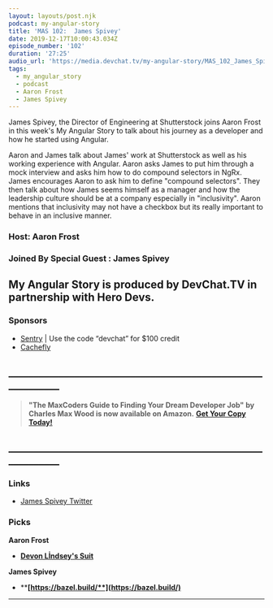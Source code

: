```yaml
---
layout: layouts/post.njk
podcast: my-angular-story
title: 'MAS 102:  James Spivey'
date: 2019-12-17T10:00:43.034Z
episode_number: '102'
duration: '27:25'
audio_url: 'https://media.devchat.tv/my-angular-story/MAS_102_James_Spivey.mp3'
tags:
  - my_angular_story
  - podcast
  - Aaron Frost
  - James Spivey
---
```

 James Spivey, the Director of Engineering at Shutterstock joins Aaron Frost in this week's My Angular Story to talk about his journey as a developer and how he started using Angular. 

Aaron and James talk about James' work at Shutterstock as well as his working experience with Angular. Aaron asks James to put him through a mock interview and asks him how to do compound selectors in NgRx. James encourages Aaron to ask him to define "compound selectors". They then talk about how James seems himself as a manager and how the leadership culture should be at a company especially in "inclusivity". Aaron mentions that inclusivity may not have a checkbox but its really important to behave in an inclusive manner. 



### Host: Aaron Frost

### Joined By Special Guest : James Spivey

## **My Angular Story is produced by DevChat.TV in partnership with Hero Devs.**

### Sponsors

* [Sentry](http://sentry.io/) | Use the code “devchat” for $100 credit 
* [Cachefly](https://www.cachefly.com/)

## **\_\_\_\_\_\_\_\_\_\_\_\_\_\_\_\_\_\_\_\_\_\_\_\_\_\_\_\_\_\_\_\_\_\_\_\_\_\_\_\_\_\_\_\_\_\_\_\_\_\_\_\_\_\_\_\_\_\_\_\_**

> **"The MaxCoders Guide to Finding Your Dream Developer Job" by Charles Max Wood is now available on Amazon.**  [**Get Your Copy Today!**](https://www.amazon.com/gp/product/B081MBL5C9/ref=as_li_ss_tl?ie=UTF8&linkCode=sl1&tag=devchattv-20&linkId=9d61363241636e2546ef46abba198746&language=en_US)

## **\_\_\_\_\_\_\_\_\_\_\_\_\_\_\_\_\_\_\_\_\_\_\_\_\_\_\_\_\_\_\_\_\_\_\_\_\_\_\_\_\_\_\_\_\_\_\_\_\_\_\_\_\_\_\_\_\_\_\_\_**

>

### Links

* [James Spivey Twitter](https://twitter.com/myspivey)

### Picks

**Aaron Frost**

* ****[**Devon Lİndsey's Suit**](https://twitter.com/devonbl/status/1187401545027145728)****

**James Spivey**

* ****[**https://bazel.build/**](https://bazel.build/)****

- - -
